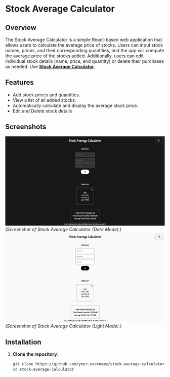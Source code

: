# Stock Average Calculator

## Overview

The Stock Average Calculator is a simple React-based web application that allows users to calculate the average price of stocks. Users can input stock names, prices, and their corresponding quantities, and the app will compute the average price of the stocks added. Additionally, users can edit individual stock details (name, price, and quantity) or delete their purchases as needed.
Use **[Stock Average Calculator](https://vighnesh-radhakrishnan.github.io/stock-average-calculator/)**.

## Features

- Add stock prices and quantities.
- View a list of all added stocks.
- Automatically calculate and display the average stock price.
- Edit and Delete stock details

## Screenshots

![App Screenshot](./public/images/ASC1.png)  
_(Screenshot of Stock Average Calculator (Dark Mode).)_
![App Screenshot](./public/images/ASC2.png)  
_(Screenshot of Stock Average Calculator (Light Mode).)_

## Installation

1. **Clone the repository**:
   ```bash
   git clone https://github.com/your-username/stock-average-calculator.git
   cd stock-average-calculator
   ```
